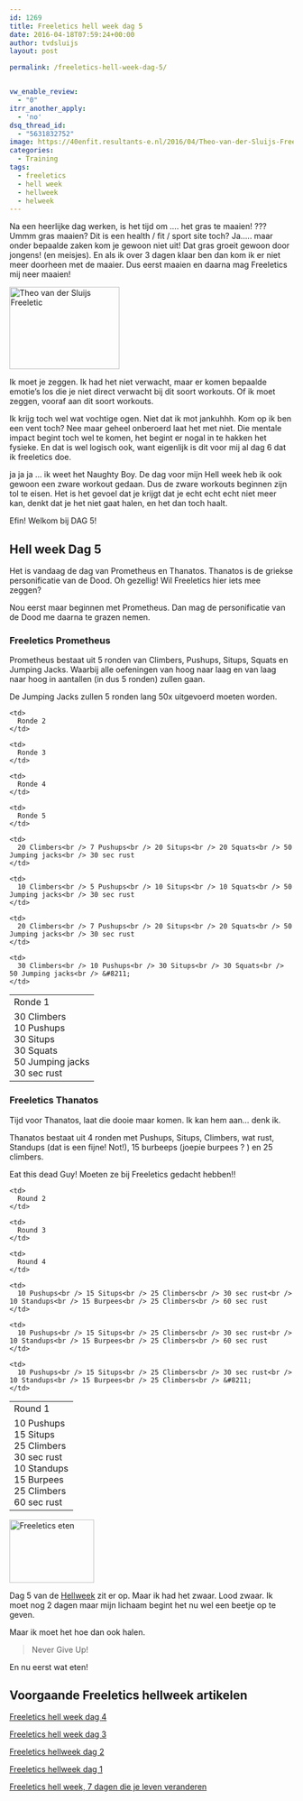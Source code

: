 ```yaml
---
id: 1269
title: Freeletics hell week dag 5
date: 2016-04-18T07:59:24+00:00
author: tvdsluijs
layout: post

permalink: /freeletics-hell-week-dag-5/


vw_enable_review:
  - "0"
itrr_another_apply:
  - 'no'
dsq_thread_id:
  - "5631832752"
image: https://40enfit.resultants-e.nl/2016/04/Theo-van-der-Sluijs-Freeletics-Hellweek-dag-5.jpg
categories:
  - Training
tags:
  - freeletics
  - hell week
  - hellweek
  - helweek
---
```

Na een heerlijke dag werken, is het tijd om …. het gras te maaien! ??? Ummm gras maaien? Dit is een health / fit / sport site toch? Ja….. maar onder bepaalde zaken kom je gewoon niet uit! Dat gras groeit gewoon door jongens! (en meisjes). En als ik over 3 dagen klaar ben dan kom ik er niet meer doorheen met de maaier. Dus eerst maaien en daarna mag Freeletics mij neer maaien!<!--more-->

<img class="alignleft wp-image-1246" src="https://40enfit.resultants-e.nl/2016/04/20160414_195026-300x225.jpg" alt="Theo van der Sluijs Freeletic" width="195" height="146" srcset="https://40enfit.resultants-e.nl/2016/04/20160414_195026-300x225.jpg 300w, https://40enfit.resultants-e.nl/2016/04/20160414_195026-1024x768.jpg 1024w, https://40enfit.resultants-e.nl/2016/04/20160414_195026.jpg 1200w" sizes="(max-width: 195px) 100vw, 195px" />
  
Ik moet je zeggen. Ik had het niet verwacht, maar er komen bepaalde emotie’s los die je niet direct verwacht bij dit soort workouts. Of ik moet zeggen, vooraf aan dit soort workouts.

Ik krijg toch wel wat vochtige ogen. Niet dat ik mot jankuhhh. Kom op ik ben een vent toch? Nee maar geheel onberoerd laat het met niet. Die mentale impact begint toch wel te komen, het begint er nogal in te hakken het fysieke. En dat is wel logisch ook, want eigenlijk is dit voor mij al dag 6 dat ik freeletics doe.

ja ja ja … ik weet het Naughty Boy. De dag voor mijn Hell week heb ik ook gewoon een zware workout gedaan. Dus de zware workouts beginnen zijn tol te eisen. Het is het gevoel dat je krijgt dat je echt echt echt niet meer kan, denkt dat je het niet gaat halen, en het dan toch haalt.

Efin! Welkom bij DAG 5!

## Hell week Dag 5

Het is vandaag de dag van Prometheus en Thanatos. Thanatos is de griekse personificatie van de Dood. Oh gezellig! Wil Freeletics hier iets mee zeggen?

Nou eerst maar beginnen met Prometheus. Dan mag de personificatie van de Dood me daarna te grazen nemen.

### Freeletics Prometheus

Prometheus bestaat uit 5 ronden van Climbers, Pushups, Situps, Squats en Jumping Jacks. Waarbij alle oefeningen van hoog naar laag en van laag naar hoog in aantallen (in dus 5 ronden) zullen gaan.

De Jumping Jacks zullen 5 ronden lang 50x uitgevoerd moeten worden.

<table>
  <tr>
    <td>
      Ronde 1
    </td>
    
    <td>
      Ronde 2
    </td>
    
    <td>
      Ronde 3
    </td>
    
    <td>
      Ronde 4
    </td>
    
    <td>
      Ronde 5
    </td>
  </tr>
  
  <tr>
    <td>
      30 Climbers<br /> 10 Pushups<br /> 30 Situps<br /> 30 Squats<br /> 50 Jumping jacks<br /> 30 sec rust
    </td>
    
    <td>
      20 Climbers<br /> 7 Pushups<br /> 20 Situps<br /> 20 Squats<br /> 50 Jumping jacks<br /> 30 sec rust
    </td>
    
    <td>
      10 Climbers<br /> 5 Pushups<br /> 10 Situps<br /> 10 Squats<br /> 50 Jumping jacks<br /> 30 sec rust
    </td>
    
    <td>
      20 Climbers<br /> 7 Pushups<br /> 20 Situps<br /> 20 Squats<br /> 50 Jumping jacks<br /> 30 sec rust
    </td>
    
    <td>
      30 Climbers<br /> 10 Pushups<br /> 30 Situps<br /> 30 Squats<br /> 50 Jumping jacks<br /> &#8211;
    </td>
  </tr>
</table>

### Freeletics Thanatos

Tijd voor Thanatos, laat die dooie maar komen. Ik kan hem aan… denk ik.

Thanatos bestaat uit 4 ronden met Pushups, Situps, Climbers, wat rust, Standups (dat is een fijne! Not!), 15 burbeeps (joepie burpees ? ) en 25 climbers.

Eat this dead Guy! Moeten ze bij Freeletics gedacht hebben!!

<table>
  <tr>
    <td>
      Round 1
    </td>
    
    <td>
      Round 2
    </td>
    
    <td>
      Round 3
    </td>
    
    <td>
      Round 4
    </td>
  </tr>
  
  <tr>
    <td>
      10 Pushups<br /> 15 Situps<br /> 25 Climbers<br /> 30 sec rust<br /> 10 Standups<br /> 15 Burpees<br /> 25 Climbers<br /> 60 sec rust
    </td>
    
    <td>
      10 Pushups<br /> 15 Situps<br /> 25 Climbers<br /> 30 sec rust<br /> 10 Standups<br /> 15 Burpees<br /> 25 Climbers<br /> 60 sec rust
    </td>
    
    <td>
      10 Pushups<br /> 15 Situps<br /> 25 Climbers<br /> 30 sec rust<br /> 10 Standups<br /> 15 Burpees<br /> 25 Climbers<br /> 60 sec rust
    </td>
    
    <td>
      10 Pushups<br /> 15 Situps<br /> 25 Climbers<br /> 30 sec rust<br /> 10 Standups<br /> 15 Burpees<br /> 25 Climbers<br /> &#8211;
    </td>
  </tr>
</table>

<img class="alignleft wp-image-1248" src="https://40enfit.resultants-e.nl/2016/04/20160414_202221-300x225.jpg" alt="Freeletics eten" width="150" height="112" srcset="https://40enfit.resultants-e.nl/2016/04/20160414_202221-300x225.jpg 300w, https://40enfit.resultants-e.nl/2016/04/20160414_202221-1024x768.jpg 1024w, https://40enfit.resultants-e.nl/2016/04/20160414_202221.jpg 1200w" sizes="(max-width: 150px) 100vw, 150px" />
  
Dag 5 van de [Hellweek](https://www.freeletics.com/r/6595686) zit er op. Maar ik had het zwaar. Lood zwaar. Ik moet nog 2 dagen maar mijn lichaam begint het nu wel een beetje op te geven.

Maar ik moet het hoe dan ook halen.

> Never Give Up!

En nu eerst wat eten!

## Voorgaande Freeletics hellweek artikelen

[Freeletics hell week dag 4](https://www.40enfit.nl/freeletics-hell-week-dag-4/)
  
[Freeletics hell week dag 3](https://www.40enfit.nl/freeletics-hell-week-dag-3/)
  
[Freeletics hellweek dag 2](https://www.40enfit.nl/freeletics-hellweek-dag-2/)
  
[Freeletics hellweek dag 1](https://www.40enfit.nl/freeletics-hellweek-dag-1/)
  
[Freeletics hell week, 7 dagen die je leven veranderen](https://www.40enfit.nl/freeletics-hell-week-7-dagen-die-je-leven-veranderen/)